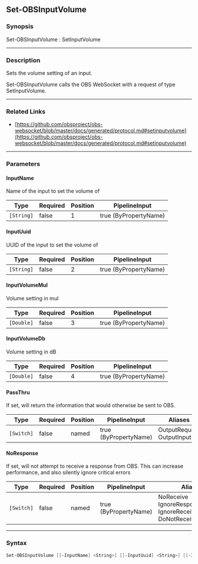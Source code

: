 Set-OBSInputVolume
------------------

### Synopsis
Set-OBSInputVolume : SetInputVolume

---

### Description

Sets the volume setting of an input.

Set-OBSInputVolume calls the OBS WebSocket with a request of type SetInputVolume.

---

### Related Links
* [https://github.com/obsproject/obs-websocket/blob/master/docs/generated/protocol.md#setinputvolume](https://github.com/obsproject/obs-websocket/blob/master/docs/generated/protocol.md#setinputvolume)

---

### Parameters
#### **InputName**
Name of the input to set the volume of

|Type      |Required|Position|PipelineInput        |
|----------|--------|--------|---------------------|
|`[String]`|false   |1       |true (ByPropertyName)|

#### **InputUuid**
UUID of the input to set the volume of

|Type      |Required|Position|PipelineInput        |
|----------|--------|--------|---------------------|
|`[String]`|false   |2       |true (ByPropertyName)|

#### **InputVolumeMul**
Volume setting in mul

|Type      |Required|Position|PipelineInput        |
|----------|--------|--------|---------------------|
|`[Double]`|false   |3       |true (ByPropertyName)|

#### **InputVolumeDb**
Volume setting in dB

|Type      |Required|Position|PipelineInput        |
|----------|--------|--------|---------------------|
|`[Double]`|false   |4       |true (ByPropertyName)|

#### **PassThru**
If set, will return the information that would otherwise be sent to OBS.

|Type      |Required|Position|PipelineInput        |Aliases                      |
|----------|--------|--------|---------------------|-----------------------------|
|`[Switch]`|false   |named   |true (ByPropertyName)|OutputRequest<br/>OutputInput|

#### **NoResponse**
If set, will not attempt to receive a response from OBS.
This can increase performance, and also silently ignore critical errors

|Type      |Required|Position|PipelineInput        |Aliases                                                                |
|----------|--------|--------|---------------------|-----------------------------------------------------------------------|
|`[Switch]`|false   |named   |true (ByPropertyName)|NoReceive<br/>IgnoreResponse<br/>IgnoreReceive<br/>DoNotReceiveResponse|

---

### Syntax
```PowerShell
Set-OBSInputVolume [[-InputName] <String>] [[-InputUuid] <String>] [[-InputVolumeMul] <Double>] [[-InputVolumeDb] <Double>] [-PassThru] [-NoResponse] [<CommonParameters>]
```
